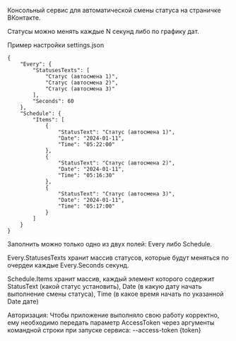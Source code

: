 Консольный сервис для автоматической смены статуса на страничке ВКонтакте.

Статусы можно менять каждые N секунд либо по графику дат.

Пример настройки settings.json
```
{
    "Every": {
        "StatusesTexts": [
            "Статус (автосмена 1)",
            "Статус (автосмена 2)",
            "Статус (автосмена 3)"
        ],
        "Seconds": 60
    },
    "Schedule": {
        "Items": [
            {
                "StatusText": "Статус (автосмена 1)",
                "Date": "2024-01-11",
                "Time": "05:22:00"
            },
            {
                "StatusText": "Статус (автосмена 2)",
                "Date": "2024-01-11",
                "Time": "05:16:30"
            },
            {
                "StatusText": "Статус (автосмена 3)",
                "Date": "2024-01-11",
                "Time": "05:17:00"
            }
        ]
    }
}
```

Заполнить можно только одно из двух полей: Every либо Schedule.

Every.StatusesTexts хранит массив статусов, которые будут меняться по очердеи каждые Every.Seconds секунд.

Schedule.Items хранит массив, каждый элемент которого содержит StatusText (какой статус установить), Date (в какую дату начать выполнение смены статуса), Time (в какое время начать по указанной Date дате)

Авторизация:
Чтобы приложение выполняло свою работу корректно, ему необходимо передать параметр AccessToken через аргументы командной строки при запуске сервиса:
--access-token {token}
